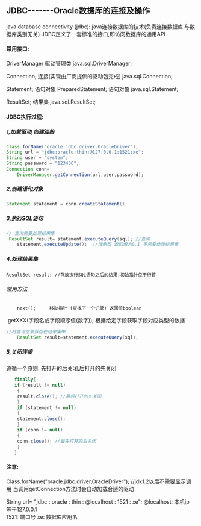 ## JDBC-------Oracle数据库的连接及操作

java database connectivity (jdbc): java连接数据库的技术(负责连接数据库 与数据库类别无关)
JDBC定义了一套标准的接口,即访问数据库的通用API

#### 常用接口:    

 DriverManager 驱动管理类  java.sql.DriverManager;

 Connection; 连接(实现由厂商提供的驱动包完成)   java.sql.Connection;

 Statement; 语句对象 PreparedStatement; 语句对象  java.sql.Statement;

 ResultSet;  结果集    java.sql.ResultSet;

#### JDBC执行过程:

#####  1,加载驱动,创建连接

```java
Class.forName("oracle.jdbc.driver.OracleDriver");
String url = "jdbc:oracle:thin:@127.0.0.1:1521:xe";
String user = "system";
String password = "123456";
Connection conn=
	DriverManager.getConnection(url,user,password);
```
#####  2,创建语句对象

```java
Statement statement = conn.createStatement();
```
#####  3,执行SQL语句

```java
// 查询需要处理结果集
 ResultSet result= statement.executeQuery(sql); //查询
 	statement.executeUpdate();  //增删改 返回值为0,1 不需要处理结果集
```
#####  4,处理结果集
 	ResultSet result; //存放执行SQL语句之后的结果,初始指针位于行首
###### 		常用方法
 		next(); 	移动指针 (查找下一个记录) 返回值boolean
​		getXXX(字段名或字段顺序值(数字)); 	根据给定字段获取字段对应类型的数据 

```java
//将查询结果保存在结果集中
 	ResultSet result=statement.executeQuery(sql); 
```
#####  5,关闭连接
  遵循一个原则:  先打开的后关闭,后打开的先关闭
```java
   finally{
   if (result != null)
	{
	result.close(); //最后打开的先关闭
	}
	if (statement != null)
	{
	statement.close();
	}
	if (conn != null)
	{
	conn.close(); //最先打开的后关闭
	}
   }
```
#### 注意:

Class.forName("oracle.jdbc.driver,OracleDriver"); //jdk1.2以后不需要显示调用
当调用getConnection方法时会自动加载合适的驱动

String url= "jdbc : oracle : thin : @localhost : 1521 : xe";
@localhost:	本机ip 等于127.0.0.1		
1521:	 端口号
xe: 	数据库应用名

